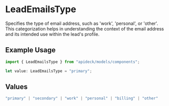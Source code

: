 # LeadEmailsType

Specifies the type of email address, such as 'work', 'personal', or 'other'. This categorization helps in understanding the context of the email address and its intended use within the lead's profile.

## Example Usage

```typescript
import { LeadEmailsType } from "apideck/models/components";

let value: LeadEmailsType = "primary";
```

## Values

```typescript
"primary" | "secondary" | "work" | "personal" | "billing" | "other"
```